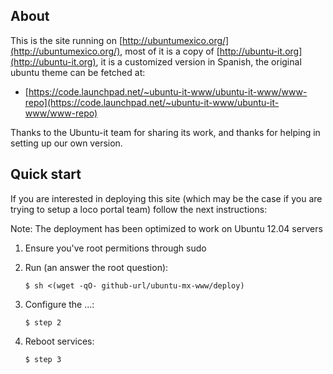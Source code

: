 ## About

This is the site running on [http://ubuntumexico.org/](http://ubuntumexico.org/), most of it is a copy of [http://ubuntu-it.org](http://ubuntu-it.org), it is a customized version in Spanish, the original ubuntu theme can be fetched at:

- [https://code.launchpad.net/~ubuntu-it-www/ubuntu-it-www/www-repo](https://code.launchpad.net/~ubuntu-it-www/ubuntu-it-www/www-repo)

Thanks to the Ubuntu-it team for sharing its work, and thanks for helping in setting up our own version.

## Quick start

If you are interested in deploying this site (which may be the case if you are trying to setup a loco portal team) follow the next instructions:

Note: The deployment has been optimized to work on Ubuntu 12.04 servers


1. Ensure you've root permitions through sudo

2. Run (an answer the root question):

   ```
   $ sh <(wget -qO- github-url/ubuntu-mx-www/deploy)
   ```

2. Configure the ...:


   ```
   $ step 2
   ```

3. Reboot services:

   ```
   $ step 3
   ```
